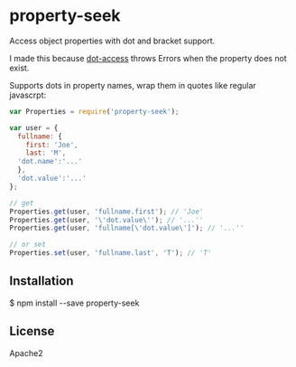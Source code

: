 # property-seek

Access object properties with dot and bracket support.

I made this because [dot-access](https://www.npmjs.com/package/dot-access) throws
Errors when the property does not exist. 

Supports dots in property names, wrap them in quotes like regular javascrpt:

  ```javascript
  var Properties = require('property-seek');
  
  var user = { 
    fullname: { 
      first: 'Joe', 
      last: 'M',
    'dot.name':'...'
    },
    'dot.value':'...'
  };
  
  // get
  Properties.get(user, 'fullname.first'); // 'Joe'
  Properties.get(user, '\'dot.value\''); // '...''
  Properties.get(user, 'fullname[\'dot.value\']'); // '...''

  // or set
  Properties.set(user, 'fullname.last', 'T'); // 'T'
  ```

## Installation

 $ npm install --save property-seek

## License

  Apache2
